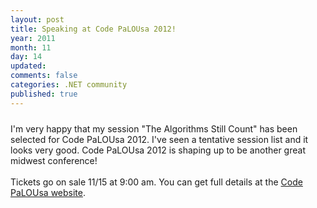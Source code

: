 ```yaml
---
layout: post
title: Speaking at Code PaLOUsa 2012!
year: 2011
month: 11
day: 14
updated: 
comments: false
categories: .NET community
published: true
---
```


<p style="background-image: initial; background-attachment: initial; background-origin: initial; background-clip: initial; background-color: rgb(255, 255, 255); border-top-width: 0px; border-right-width: 0px; border-bottom-width: 0px; border-left-width: 0px; border-style: initial; border-color: initial; margin-top: 0px; margin-right: 0px; margin-bottom: 24px; margin-left: 0px; padding-top: 0px; padding-right: 0px; padding-bottom: 0px; padding-left: 0px; vertical-align: baseline; line-height: 24px; text-align: -webkit-auto; "><span class="Apple-style-span"></span></p><span><span>I'm very happy that my session "The Algorithms Still Count" has been selected for Code PaLOUsa 2012.  I've seen a tentative session list and it looks very good.  Code PaLOUsa 2012 is shaping up to be another great midwest conference!</span></span><div><span><span><br /></span></span></div><div><span><span>Tickets go on sale 11/15 at 9:00 am.  You can get full details at the <a href="http://codepalousa.com/">Code PaLOUsa website</a>.</span></span><p style="background-image: initial; background-attachment: initial; background-origin: initial; background-clip: initial; background-color: rgb(255, 255, 255); border-top-width: 0px; border-right-width: 0px; border-bottom-width: 0px; border-left-width: 0px; border-style: initial; border-color: initial; margin-top: 0px; margin-right: 0px; margin-bottom: 24px; margin-left: 0px; padding-top: 0px; padding-right: 0px; padding-bottom: 0px; padding-left: 0px; vertical-align: baseline; line-height: 24px; text-align: -webkit-auto; "><span class="Apple-style-span"></span></p></div>